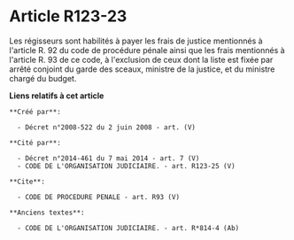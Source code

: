 # Article R123-23

Les régisseurs sont habilités à payer les frais de justice mentionnés à l'article R. 92 du code de procédure pénale ainsi que
les frais mentionnés à l'article R. 93 de ce code, à l'exclusion de ceux dont la liste est fixée par arrêté conjoint du garde
des sceaux, ministre de la justice, et du ministre chargé du budget.

**Liens relatifs à cet article**

	**Créé par**:

	  - Décret n°2008-522 du 2 juin 2008 - art. (V)

	**Cité par**:

	  - Décret n°2014-461 du 7 mai 2014 - art. 7 (V)
	  - CODE DE L'ORGANISATION JUDICIAIRE. - art. R123-25 (V)

	**Cite**:

	  - CODE DE PROCEDURE PENALE - art. R93 (V)

	**Anciens textes**:

	  - CODE DE L'ORGANISATION JUDICIAIRE. - art. R*814-4 (Ab)
